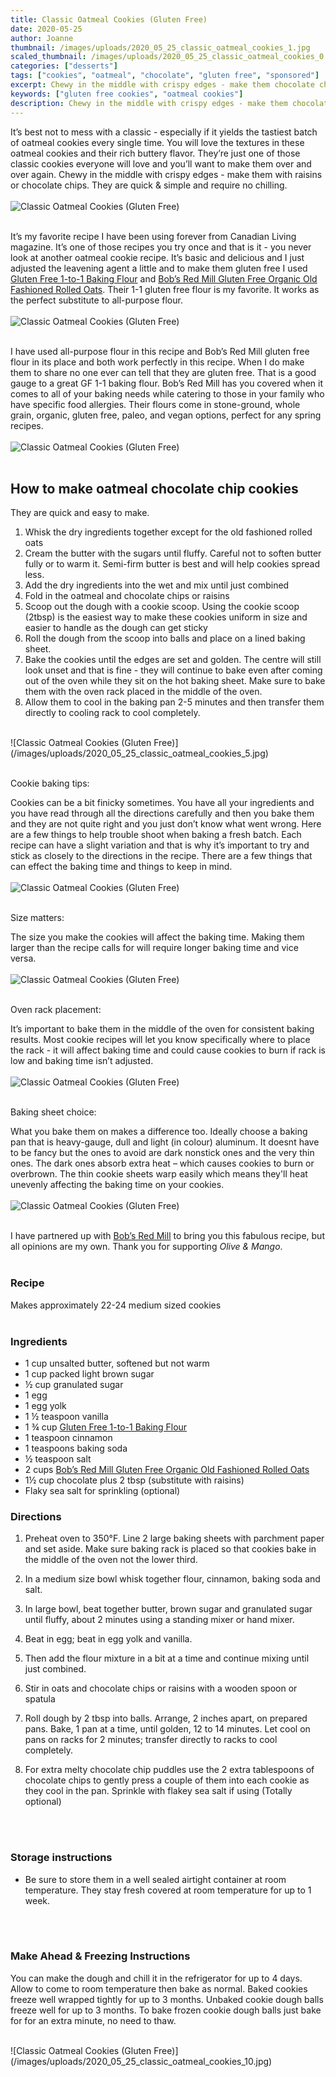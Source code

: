 ```yaml
---
title: Classic Oatmeal Cookies (Gluten Free)
date: 2020-05-25
author: Joanne
thumbnail: /images/uploads/2020_05_25_classic_oatmeal_cookies_1.jpg
scaled_thumbnail: /images/uploads/2020_05_25_classic_oatmeal_cookies_0.jpg
categories: ["desserts"]
tags: ["cookies", "oatmeal", "chocolate", "gluten free", "sponsored"]
excerpt: Chewy in the middle with crispy edges - make them chocolate chip or raisin 
keywords: ["gluten free cookies", "oatmeal cookies"]
description: Chewy in the middle with crispy edges - make them chocolate chip or raisin 
---
```


It’s best not to mess with a classic - especially if it yields the tastiest batch of oatmeal cookies every single time. You will love the textures in these oatmeal cookies and their rich buttery flavor. They’re just one of those classic cookies everyone will love and you’ll want to make them over and over again. Chewy in the middle with crispy edges - make them with raisins or chocolate chips. They are quick & simple and require no chilling.
</br>
</br>
![Classic Oatmeal Cookies (Gluten Free)](/images/uploads/2020_05_25_classic_oatmeal_cookies_2.jpg)
</br>
</br>

It’s my favorite recipe I have been using forever from Canadian Living magazine. It’s one of those recipes you try once and that is it - you never look at another oatmeal cookie recipe. It’s basic and delicious and I just adjusted the leavening agent a little and to make them gluten free I used <span class="highlight"><a rel="nofollow" href="https://www.bobsredmill.com/gluten-free-1-to-1-baking-flour.html">Gluten Free 1-to-1 Baking Flour</a></span> and <span class="highlight"><a rel="nofollow" href="https://www.bobsredmill.com/gluten-free-organic-old-fashioned-rolled-oats.html">Bob’s Red Mill Gluten Free Organic Old Fashioned Rolled Oats</a></span>. Their 1-1 gluten free flour is my favorite. It works as the perfect substitute to all-purpose flour.
</br>
</br>
![Classic Oatmeal Cookies (Gluten Free)](/images/uploads/2020_05_25_classic_oatmeal_cookies_3.jpg)
</br>
</br>

I have used all-purpose flour in this recipe and Bob’s Red Mill gluten free flour in its place and both work perfectly in this recipe. When I do make them to share no one ever can tell that they are gluten free. That is a good gauge to a great GF 1-1 baking flour. Bob’s Red Mill has you covered when it comes to all of your baking needs while catering to those in your family who have specific food allergies. Their flours come in stone-ground, whole grain, organic, gluten free, paleo, and vegan options, perfect for any spring recipes.
</br>
</br>
![Classic Oatmeal Cookies (Gluten Free)](/images/uploads/2020_05_25_classic_oatmeal_cookies_4.jpg)
</br>
</br>

## How to make oatmeal chocolate chip cookies

They are quick and easy to make. 

1. Whisk the dry ingredients together except for the old fashioned rolled oats 
2. Cream the butter with the sugars until fluffy. Careful not to soften butter fully or to warm it. Semi-firm butter is best and will help cookies spread less.
3. Add the dry ingredients into the wet and mix until just  combined 
4. Fold in the oatmeal and chocolate chips or raisins 
5. Scoop out the dough with a cookie scoop. Using the cookie scoop (2tbsp) is the easiest way to make these cookies uniform in size and easier to handle as the dough can get sticky
6. Roll the dough from the scoop into balls and place on a lined baking sheet. 
7. Bake the cookies until the edges are set and golden. The centre will still look unset and that is fine - they will continue to bake even after coming out of the oven while they sit on the hot baking sheet. Make sure to bake them with the oven rack placed in the middle of the oven. 
8. Allow them to cool in the baking pan 2-5 minutes and then transfer them directly to cooling rack to cool completely.  

</br>
![Classic Oatmeal Cookies (Gluten Free)](/images/uploads/2020_05_25_classic_oatmeal_cookies_5.jpg)
</br>
</br>

Cookie baking tips:  

Cookies can be a bit finicky sometimes. You have all your ingredients and you have read through all the directions carefully and then you bake them and they are not quite right and you just don’t know what went wrong. Here are a few things to help trouble shoot when baking a fresh batch.  Each recipe can have a slight variation and that is why it’s important to try and stick as closely to the directions in the recipe.  There are a few things that can effect the baking time and things to keep in mind.
</br>
</br>
![Classic Oatmeal Cookies (Gluten Free)](/images/uploads/2020_05_25_classic_oatmeal_cookies_6.jpg)
</br>
</br>

Size matters:  

The size you make the cookies will affect the baking time. Making them larger than the recipe calls for will require longer baking time and vice versa.
</br>
</br>
![Classic Oatmeal Cookies (Gluten Free)](/images/uploads/2020_05_25_classic_oatmeal_cookies_7.jpg)
</br>
</br>

Oven rack placement:  

It’s important to bake them in the middle of the oven for consistent baking results. Most cookie recipes will let you know specifically where to place the rack - it will affect baking time and could cause cookies to burn if rack is low and baking time isn’t adjusted. 
</br>
</br>
![Classic Oatmeal Cookies (Gluten Free)](/images/uploads/2020_05_25_classic_oatmeal_cookies_8.jpg)
</br>
</br>

Baking sheet choice:  

What you bake them on makes a difference too. Ideally choose a baking pan that is heavy-gauge, dull and light (in colour) aluminum. It doesnt have to be fancy but the ones to avoid are dark nonstick ones and the very thin ones. The dark ones absorb extra heat – which causes cookies to burn or overbrown. The thin cookie sheets warp easily which means they'll heat unevenly affecting the baking time on your cookies. 
</br>
</br>
![Classic Oatmeal Cookies (Gluten Free)](/images/uploads/2020_05_25_classic_oatmeal_cookies_9.jpg)
</br>
</br>

I have partnered up with <span class="highlight"><a rel="nofollow" href="https://www.bobsredmill.com/?utm_source=TheOliveAndMango&utm_medium=influencer&utm_campaign=bobsredmill">Bob’s Red Mill</a></span> to bring you this fabulous recipe, but all opinions are my own. Thank you for supporting _Olive & Mango_.
</br>
</br>

### Recipe
<span itemprop="recipeYield">Makes approximately 22-24 medium sized cookies</span>
</br>
</br>

### Ingredients

* <span itemprop="ingredients">1 cup unsalted butter, softened but not warm </span>
* <span itemprop="ingredients">1 cup packed light brown sugar</span>
* <span itemprop="ingredients">&frac12; cup granulated sugar</span>
* <span itemprop="ingredients">1 egg</span>
* <span itemprop="ingredients">1 egg yolk</span>
* <span itemprop="ingredients">1 &frac12; teaspoon vanilla</span>
* <span itemprop="ingredients">1 &frac34; cup <span class="highlight"><a rel="nofollow" href="https://www.bobsredmill.com/gluten-free-1-to-1-baking-flour.html">Gluten Free 1-to-1 Baking Flour</a></span> </span>
* <span itemprop="ingredients">1 teaspoon cinnamon</span>
* <span itemprop="ingredients">1 teaspoons baking soda</span>
* <span itemprop="ingredients">&frac12; teaspoon salt</span>
* <span itemprop="ingredients">2 cups <span class="highlight"><a rel="nofollow" href="https://www.bobsredmill.com/gluten-free-organic-old-fashioned-rolled-oats.html">Bob’s Red Mill Gluten Free Organic Old Fashioned Rolled Oats</a></span> </span>
* <span itemprop="ingredients">1&frac12; cup chocolate plus 2 tbsp (substitute with raisins) </span>
* <span itemprop="ingredients">Flaky sea salt for sprinkling (optional) </span>

### Directions

1. Preheat oven to 350°F. Line 2 large baking sheets with parchment paper and set aside. Make sure baking rack is placed so that cookies bake in the middle of the oven not the lower third. 

1. In a medium size bowl whisk together flour, cinnamon, baking soda and salt. 

1. In large bowl, beat together butter, brown sugar and granulated sugar until fluffy, about 2 minutes using a standing mixer or hand mixer. 

1. Beat in egg; beat in egg yolk and vanilla. 

1. Then add the flour mixture in a bit at a time and continue mixing until just combined. 

1. Stir in oats and chocolate chips or raisins with a wooden spoon or spatula 

1. Roll dough by 2 tbsp into balls. Arrange, 2 inches apart, on prepared pans. Bake, 1 pan at a time, until golden, 12 to 14 minutes. Let cool on pans on racks for 2 minutes; transfer directly to racks to cool completely.
2. For extra melty chocolate chip puddles use the 2 extra tablespoons of chocolate chips to gently press a couple of them into each cookie as they cool in the pan. Sprinkle with flakey sea salt if using (Totally optional)
</br>
</br>

### Storage instructions

* Be sure to store them in a well sealed airtight container at room temperature. They stay fresh covered at room temperature for up to 1 week.
</br>
</br>

### Make Ahead & Freezing Instructions

You can make the dough and chill it in the refrigerator for up to 4 days. Allow to come to room temperature then bake as normal. Baked cookies freeze well wrapped tightly for up to 3 months. Unbaked cookie dough balls freeze well for up to 3 months. To bake frozen cookie dough balls just bake for for an extra minute, no need to thaw. 

</br>
![Classic Oatmeal Cookies (Gluten Free)](/images/uploads/2020_05_25_classic_oatmeal_cookies_10.jpg)
